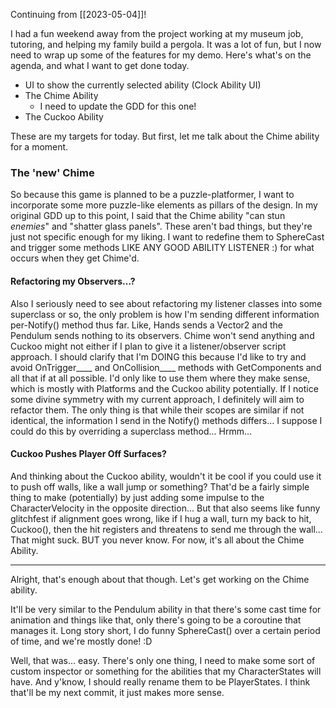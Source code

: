 Continuing from [[2023-05-04]]!

I had a fun weekend away from the project working at my museum job, tutoring, and helping my family build a pergola. It was a lot of fun, but I now need to wrap up some of the features for my demo. Here's what's on the agenda, and what I want to get done today.
- UI to show the currently selected ability (Clock Ability UI)
- The Chime Ability
	-  I need to update the GDD for this one!
- The Cuckoo Ability

These are my targets for today. But first, let me talk about the Chime ability for a moment.

### The 'new' Chime
So because this game is planned to be a puzzle-platformer, I want to incorporate some more puzzle-like elements as pillars of the design. In my original GDD up to this point, I said that the Chime ability "can stun *enemies*" and "shatter glass panels". These aren't bad things, but they're just not specific enough for my liking.
I want to redefine them to SphereCast and trigger some methods LIKE ANY GOOD ABILITY LISTENER :) for what occurs when they get Chime'd.

#### Refactoring my Observers...?
Also I seriously need to see about refactoring my listener classes into some superclass or so, the only problem is how I'm sending different information per-Notify() method thus far. Like, Hands sends a Vector2 and the Pendulum sends nothing to its observers. Chime won't send anything and Cuckoo might not either if I plan to give it a listener/observer script approach.
	I should clarify that I'm DOING this because I'd like to try and avoid OnTrigger____ and OnCollision____ methods with GetComponents and all that if at all possible. I'd only like to use them where they make sense, which is mostly with Platforms and the Cuckoo ability potentially.
If I notice some divine symmetry with my current approach, I definitely will aim to refactor them. The only thing is that while their scopes are similar if not identical, the information I send in the Notify() methods differs... I suppose I could do this by overriding a superclass method... Hrmm...

#### Cuckoo Pushes Player Off Surfaces?
And thinking about the Cuckoo ability, wouldn't it be cool if you could use it to push off walls, like a wall jump or something? That'd be a fairly simple thing to make (potentially) by just adding some impulse to the CharacterVelocity in the opposite direction... But that also seems like funny glitchfest if alignment goes wrong, like if I hug a wall, turn my back to hit, Cuckoo(), then the hit registers and threatens to send me through the wall... That might suck. BUT you never know. For now, it's all about the Chime Ability.

---

Alright, that's enough about that though. Let's get working on the Chime ability.

It'll be very similar to the Pendulum ability in that there's some cast time for animation and things like that, only there's going to be a coroutine that manages it. Long story short, I do funny SphereCast() over a certain period of time, and we're mostly done! :D

Well, that was... easy. There's only one thing, I need to make some sort of custom inspector or something for the abilities that my CharacterStates will have. And y'know, I should really rename them to be PlayerStates. I think that'll be my next commit, it just makes more sense.